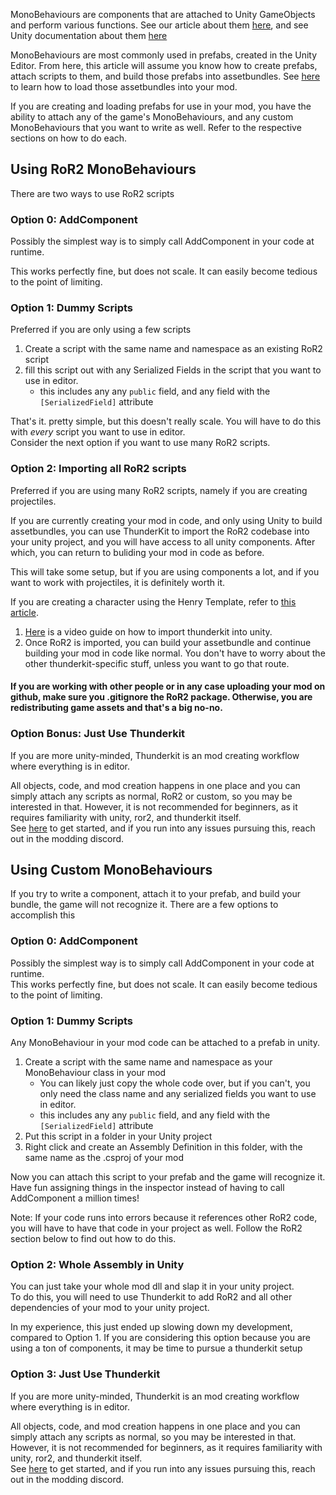 MonoBehaviours are components that are attached to Unity GameObjects and perform various functions. See our article about them [here](https://risk-of-thunder.github.io/R2Wiki/Mod-Creation/C%23-Programming/Unity-and-MonoBehaviour/), and see Unity documentation about them [here](https://docs.unity3d.com/Manual/ScriptingImportantClasses.html)

MonoBehaviours are most commonly used in prefabs, created in the Unity Editor. From here, this article will assume you know how to create prefabs, attach scripts to them, and build those prefabs into assetbundles. See [here](https://risk-of-thunder.github.io/R2Wiki/Mod-Creation/Assets/Loading-Assets/)
to learn how to load those assetbundles into your mod.

If you are creating and loading prefabs for use in your mod, you have the ability to attach any of the game's MonoBehaviours, and any custom MonoBehaviours that you want to write as well. Refer to the respective sections on how to do each.

## Using RoR2 MonoBehaviours
There are two ways to use RoR2 scripts

### Option 0: AddComponent
Possibly the simplest way is to simply call AddComponent in your code at runtime.

This works perfectly fine, but does not scale. It can easily become tedious to the point of limiting.

### Option 1: Dummy Scripts
Preferred if you are only using a few scripts

1. Create a script with the same name and namespace as an existing RoR2 script
2. fill this script out with any Serialized Fields in the script that you want to use in editor.
    - this includes any any `public` field, and any field with the `[SerializedField]` attribute

That's it. pretty simple, but this doesn't really scale. You will have to do this with *every* script you want to use in editor.  
Consider the next option if you want to use many RoR2 scripts.

### Option 2: Importing all RoR2 scripts
Preferred if you are using many RoR2 scripts, namely if you are creating projectiles.

If you are currently creating your mod in code, and only using Unity to build assetbundles, you can use ThunderKit to import the RoR2 codebase into your unity project, and you will have access to all unity components. After which, you can return to buliding your mod in code as before.

This will take some setup, but if you are using components a lot, and if you want to work with projectiles, it is definitely worth it.

If you are creating a character using the Henry Template, refer to [this article](https://github.com/ArcPh1r3/HenryTutorial/wiki/Using-RoR2-Scripts-in-Unity-Editor-(Thunderkit-Import)).  

1. [Here](https://risk-of-thunder.github.io/R2Wiki/Mod-Creation/Thunderkit/Getting-Started/) is a video guide on how to import thunderkit into unity.
1. Once RoR2 is imported, you can build your assetbundle and continue building your mod in code like normal. You don't have to worry about the other thunderkit-specific stuff, unless you want to go that route.

#### If you are working with other people or in any case uploading your mod on github, make sure you .gitignore the RoR2 package. Otherwise, you are redistributing game assets and that's a big no-no.

### Option Bonus: Just Use Thunderkit
If you are more unity-minded, Thunderkit is an mod creating workflow where everything is in editor.

All objects, code, and mod creation happens in one place and you can simply attach any scripts as normal, RoR2 or custom, so you may be interested in that. However, it is not recommended for beginners, as it requires familiarity with unity, ror2, and thunderkit itself.  
See [here](https://risk-of-thunder.github.io/R2Wiki/Mod-Creation/Thunderkit/Getting-Started/) to get started, and if you run into any issues pursuing this, reach out in the modding discord.

## Using Custom MonoBehaviours
If you try to write a component, attach it to your prefab, and build your bundle, the game will not recognize it. There are a few options to accomplish this

### Option 0: AddComponent
Possibly the simplest way is to simply call AddComponent in your code at runtime.  
This works perfectly fine, but does not scale. It can easily become tedious to the point of limiting.

### Option 1: Dummy Scripts
Any MonoBehaviour in your mod code can be attached to a prefab in unity.

1. Create a script with the same name and namespace as your MonoBehaviour class in your mod
    - You can likely just copy the whole code over, but if you can't, you only need the class name and any serialized fields you want to use in editor.
    - this includes any any `public` field, and any field with the `[SerializedField]` attribute
2. Put this script in a folder in your Unity project
2. Right click and create an Assembly Definition in this folder, with the same name as the .csproj of your mod

Now you can attach this script to your prefab and the game will recognize it. Have fun assigning things in the inspector instead of having to call AddComponent a million times!

Note: If your code runs into errors because it references other RoR2 code, you will have to have that code in your project as well. Follow the RoR2 section below to find out how to do this.

### Option 2: Whole Assembly in Unity
You can just take your whole mod dll and slap it in your unity project.  
To do this, you will need to use Thunderkit to add RoR2 and all other dependencies of your mod to your unity project.

In my experience, this just ended up slowing down my development, compared to Option 1. If you are considering this option because you are using a ton of components, it may be time to pursue a thunderkit setup

### Option 3: Just Use Thunderkit
If you are more unity-minded, Thunderkit is an mod creating workflow where everything is in editor.

All objects, code, and mod creation happens in one place and you can simply attach any scripts as normal, so you may be interested in that. However, it is not recommended for beginners, as it requires familiarity with unity, ror2, and thunderkit itself.  
See [here](https://risk-of-thunder.github.io/R2Wiki/Mod-Creation/Thunderkit/Getting-Started/) to get started, and if you run into any issues pursuing this, reach out in the modding discord.
